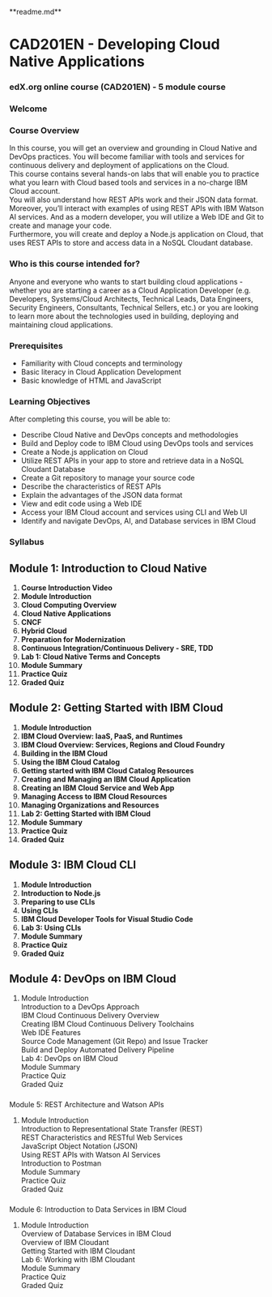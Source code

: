 \*\*readme.md\*\*

# CAD201EN - Developing Cloud Native Applications

### edX.org online course (CAD201EN) - 5 module course

### Welcome

### Course Overview

In this course, you will get an overview and grounding in Cloud Native and DevOps practices. You will become familiar with tools and services for continuous delivery and deployment of applications on the Cloud.   
This course contains several hands-on labs that will enable you to practice what you learn with Cloud based tools and services in a no-charge IBM Cloud account.    
You will also understand how REST APIs work and their JSON data format. Moreover, you’ll interact with examples of using REST APIs with IBM Watson AI services. And as a modern developer, you will utilize a Web IDE and Git to create and manage your code.    
Furthermore, you will create and deploy a Node.js application on Cloud, that uses REST APIs to store and access data in a NoSQL Cloudant database.

### Who is this course intended for?

Anyone and everyone who wants to start building cloud applications - whether you are starting a career as a Cloud Application Developer (e.g. Developers, Systems/Cloud Architects, Technical Leads, Data Engineers, Security Engineers, Consultants, Technical Sellers, etc.) or you are looking to learn more about the technologies used in building, deploying and maintaining cloud applications.

### Prerequisites

*   Familiarity with Cloud concepts and terminology
*   Basic literacy in Cloud Application Development 
*   Basic knowledge of HTML and JavaScript

### Learning Objectives

After completing this course, you will be able to:

*   Describe Cloud Native and DevOps concepts and methodologies 
*   Build and Deploy code to IBM Cloud using DevOps tools and services 
*   Create a Node.js application on Cloud 
*   Utilize REST APIs in your app to store and retrieve data in a NoSQL Cloudant Database 
*   Create a Git repository to manage your source code  
*   Describe the characteristics of REST APIs  
*   Explain the advantages of the JSON data format 
*   View and edit code using a Web IDE 
*   Access your IBM Cloud account and services using CLI and Web UI 
*   Identify and navigate DevOps, AI, and Database services in IBM Cloud

### Syllabus

## Module 1: Introduction to Cloud Native 

1.  **Course Introduction Video**
2.  **Module Introduction**
3.  **Cloud Computing Overview** 
4.  **Cloud Native Applications**
5.  **CNCF**
6.  **Hybrid Cloud** 
7.  **Preparation for Modernization** 
8.  **Continuous Integration/Continuous Delivery - SRE, TDD** 
9.  **Lab 1: Cloud Native Terms and Concepts** 
10.  **Module Summary** 
11.  **Practice Quiz** 
12.  **Graded Quiz**

## Module 2: Getting Started with IBM Cloud 

1.  **Module Introduction**
2.  **IBM Cloud Overview: IaaS, PaaS, and Runtimes**
3.  **IBM Cloud Overview: Services, Regions and Cloud Foundry**
4.  **Building in the IBM Cloud**
5.  **Using the IBM Cloud Catalog**
6.  **Getting started with IBM Cloud Catalog Resources**
7.  **Creating and Managing an IBM Cloud Application**
8.  **Creating an IBM Cloud Service and Web App**
9.  **Managing Access to IBM Cloud Resources**
10.  **Managing Organizations and Resources**
11.  **Lab 2: Getting Started with IBM Cloud**
12.  **Module Summary**
13.  **Practice Quiz**
14.  **Graded Quiz**

## Module 3: IBM Cloud CLI 

1.  **Module Introduction**
2.  **Introduction to Node.js**
3.  **Preparing to use CLIs**
4.  **Using CLIs**
5.  **IBM Cloud Developer Tools for Visual Studio Code**
6.  **Lab 3: Using CLIs**
7.  **Module Summary**
8.  **Practice Quiz**
9.  **Graded Quiz**

## Module 4: DevOps on IBM Cloud 

1.  Module Introduction  
    Introduction to a DevOps Approach  
    IBM Cloud Continuous Delivery Overview  
    Creating IBM Cloud Continuous Delivery Toolchains  
    Web IDE Features  
    Source Code Management (Git Repo) and Issue Tracker  
    Build and Deploy Automated Delivery Pipeline  
    Lab 4: DevOps on IBM Cloud  
    Module Summary  
    Practice Quiz  
    Graded Quiz

###   
Module 5: REST Architecture and Watson APIs 

1.  Module Introduction  
    Introduction to Representational State Transfer (REST)  
    REST Characteristics and RESTful Web Services  
    JavaScript Object Notation (JSON)  
    Using REST APIs with Watson AI Services  
    Introduction to Postman  
    Module Summary  
    Practice Quiz  
    Graded Quiz

###   
Module 6: Introduction to Data Services in IBM Cloud 

1.  Module Introduction  
    Overview of Database Services in IBM Cloud  
    Overview of IBM Cloudant  
    Getting Started with IBM Cloudant  
    Lab 6: Working with IBM Cloudant  
    Module Summary  
    Practice Quiz  
    Graded Quiz
